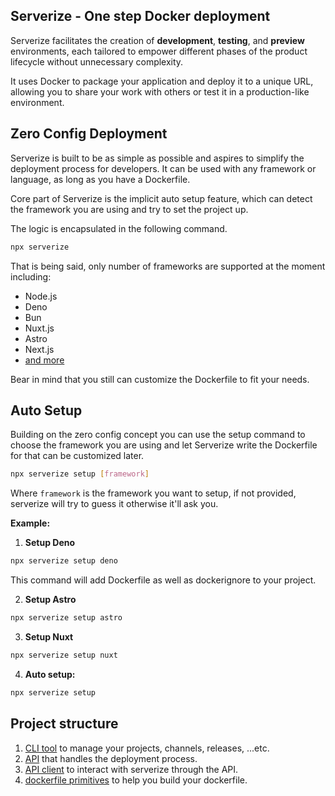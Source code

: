 ## Serverize - One step Docker deployment

Serverize facilitates the creation of **development**, **testing**, and **preview** environments, each tailored to empower different phases of the product lifecycle without unnecessary complexity.

It uses Docker to package your application and deploy it to a unique URL, allowing you to share your work with others or test it in a production-like environment.

## Zero Config Deployment

Serverize is built to be as simple as possible and aspires to simplify the deployment process for developers. It can be used with any framework or language, as long as you have a Dockerfile.

Core part of Serverize is the implicit auto setup feature, which can detect the framework you are using and try to set the project up.

The logic is encapsulated in the following command.

```sh
npx serverize
```

That is being said, only number of frameworks are supported at the moment including:

- Node.js
- Deno
- Bun
- Nuxt.js
- Astro
- Next.js
- [and more](./packages/dockerfile/src/lib/frameworks)


Bear in mind that you still can customize the Dockerfile to fit your needs.

## Auto Setup

Building on the zero config concept you can use the setup command to choose the framework you are using and let Serverize write the Dockerfile for that can be customized later.

```sh frame=none
npx serverize setup [framework]
```

Where `framework` is the framework you want to setup, if not provided, serverize will try to guess it otherwise it'll ask you.

**Example:**

1. **Setup Deno**

```sh frame=none
npx serverize setup deno
```

This command will add Dockerfile as well as dockerignore to your project.

2. **Setup Astro**

```sh frame=none
npx serverize setup astro
```

3. **Setup Nuxt**

```sh frame=none
npx serverize setup nuxt
```

4. **Auto setup:**

```sh frame=none
npx serverize setup
```


## Project structure

1. [CLI tool](./packages/serverize) to manage your projects, channels, releases, ...etc.
2. [API](./apps/api/) that handles the deployment process.
3. [API client](./packages/client) to interact with serverize through the API.
4. [dockerfile primitives](./packages/dockerfile) to help you build your dockerfile.
